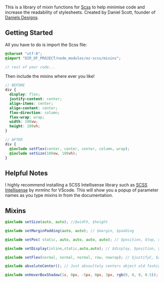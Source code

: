 This is a library of mixin functions for [Scss](https://sass-lang.com/guide) to help minimise code and increase the readability of stylesheets.
Created by Daniel Scott, founder of [Daniels Designs](https://danielsdesigns.tech/).

## Getting Started

All you have to do is import the Scss file:

```scss
@charset "utf-8";
@import "DIR_OF_PROJECT/node_modules/ez-scss/mixins";

// rest of your code...
```

Then include the mixins where ever you like!

```scss
// BEFORE
div {
  display: flex;
  justify-content: center;
  align-items: center;
  align-content: center;
  flex-direction: column;
  flex-wrap: wrap;
  width: 100vw;
  height: 100vh;
}

// AFTER
div {
  @include setFlex(center, center, center, column, wrap);
  @include setSize(100vw, 100vh);
}
```

## Helpful Notes

I highly recommend installing a SCSS Intellisense library such as [SCSS Intellisense](https://marketplace.visualstudio.com/items?itemName=mrmlnc.vscode-scss) by mrmlnc for VScode. This will show you a popup of parameter names as you type mixins in from the documentation.

## Mixins

```scss
@include setSize(auto, auto); //$width, $height
```

```scss
@include setMarginPadding(auto, auto); // $margin, $padding
```

```scss
@include setPos( static, auto, auto, auto, auto); // $position, $top, $left, $bottom, $right
```

```scss
@include setDisplay(inline,static,auto,auto); // $display, $position, $top, $left
```

```scss
@include setFlex(normal, normal, normal, row, nowrap); // $justifyC, $alignI, $alignC, $flexDir, $flexWrap
```

```scss
@include absoluteCenter(); // Just absoultely centers object old fashion way ;)
```

```scss
@include onHoverBoxShadow(1s, 0px, -5px, 0px, 3px, rgb(0, 0, 0, 0.5)); // $duration, $LRsides, $TBsides, $all, $blur
```
